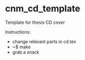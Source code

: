 # cnm_cd_template

Template for thesis CD cover

Instructions:
 * change relevant parts in cd.tex
 * ~$ make
 * grab a snack
